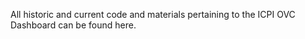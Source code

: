 All historic and current code and materials pertaining to the ICPI OVC Dashboard can be found here. 
